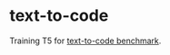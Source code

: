 # text-to-code

Training T5 for [text-to-code benchmark](https://github.com/microsoft/CodeXGLUE/tree/main/Text-Code/text-to-code).

